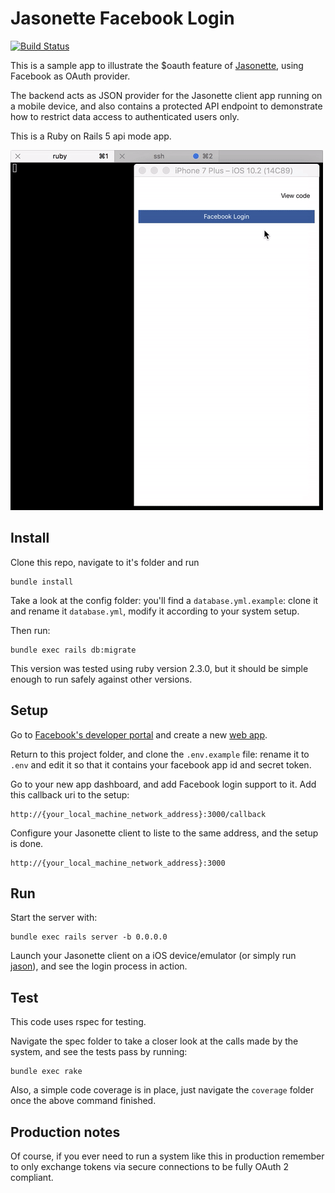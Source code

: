 # Jasonette Facebook Login

[![Build Status](https://travis-ci.org/snada/jasonette-facebook-login.svg?branch=master)](https://travis-ci.org/snada/jasonette-facebook-login)

This is a sample app to illustrate the $oauth feature of [Jasonette](http://jasonette.com/), using Facebook as OAuth provider.

The backend acts as JSON provider for the Jasonette client app running on a mobile device, and also contains a protected API endpoint to demonstrate how to restrict data access to authenticated users only.

This is a Ruby on Rails 5 api mode app.

![Gif example](public/jasonette-fb.gif)

## Install

Clone this repo, navigate to it's folder and run

```
bundle install
```

Take a look at the config folder: you'll find a `database.yml.example`: clone it and rename it `database.yml`, modify it according to your system setup.

Then run:

```
bundle exec rails db:migrate
```

This version was tested using ruby version 2.3.0, but it should be simple enough to run safely against other versions.

## Setup

Go to [Facebook's developer portal](https://developers.facebook.com/) and create a new [web app](https://developers.facebook.com/quickstarts/?platform=web).

Return to this project folder, and clone the `.env.example` file: rename it to `.env` and edit it so that it contains your facebook app id and secret token.

Go to your new app dashboard, and add Facebook login support to it. Add this callback uri to the setup:

```
http://{your_local_machine_network_address}:3000/callback
```

Configure your Jasonette client to liste to the same address, and the setup is done.

```
http://{your_local_machine_network_address}:3000
```

## Run

Start the server with:

```
bundle exec rails server -b 0.0.0.0
```

Launch your Jasonette client on a iOS device/emulator (or simply run [jason](https://jasonette.github.io/documentation/jason/)), and see the login process in action.

## Test

This code uses rspec for testing.

Navigate the spec folder to take a closer look at the calls made by the system, and see the tests pass by running:

```
bundle exec rake
```

Also, a simple code coverage is in place, just navigate the `coverage` folder once the above command finished.

## Production notes

Of course, if you ever need to run a system like this in production remember to only exchange tokens via secure connections to be fully OAuth 2 compliant.
